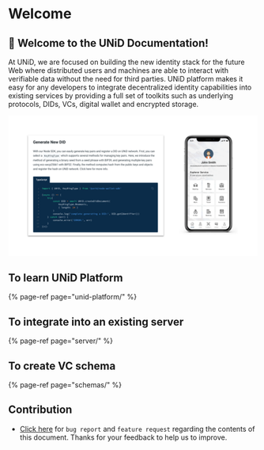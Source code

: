 # Welcome

## 🌟 Welcome to the UNiD Documentation!

At UNiD, we are focused on building the new identity stack for the future Web where distributed users and machines are able to interact with verifiable data without the need for third parties. UNiD platform makes it easy for any developers to integrate decentralized identity capabilities into existing services by providing a full set of toolkits such as underlying protocols, DIDs, VCs, digital wallet and encrypted storage.

![](.gitbook/assets/unid-tisasaito-12svg.svg)

## To learn UNiD Platform

{% page-ref page="unid-platform/" %}

## To integrate into an existing server

{% page-ref page="server/" %}

## To create VC schema

{% page-ref page="schemas/" %}

## Contribution

* [Click here](https://github.com/getunid/unid-docs/issues/new/choose) for `bug report` and `feature request` regarding the contents of this document. Thanks for your feedback to help us to improve.

